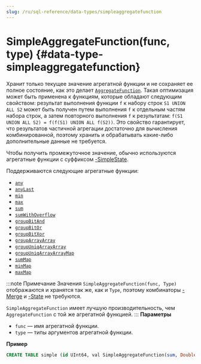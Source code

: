 ```yaml
---
slug: /ru/sql-reference/data-types/simpleaggregatefunction
---
```

# SimpleAggregateFunction(func, type) {#data-type-simpleaggregatefunction}

Хранит только текущее значение агрегатной функции и не сохраняет ее полное состояние, как это делает [`AggregateFunction`](../../sql-reference/data-types/aggregatefunction.md). Такая оптимизация может быть применена к функциям, которые обладают следующим свойством: результат выполнения функции `f` к набору строк `S1 UNION ALL S2` может быть получен путем выполнения `f` к отдельным частям набора строк,
а затем повторного выполнения `f` к результатам: `f(S1 UNION ALL S2) = f(f(S1) UNION ALL f(S2))`. Это свойство гарантирует, что результатов частичной агрегации достаточно для вычисления комбинированной, поэтому хранить и обрабатывать какие-либо дополнительные данные не требуется.

Чтобы получить промежуточное значение, обычно используются агрегатные функции с суффиксом [-SimpleState](/sql-reference/aggregate-functions/combinators#-simplestate).

Поддерживаются следующие агрегатные функции:

-   [`any`](/sql-reference/aggregate-functions/reference/any)
-   [`anyLast`](/sql-reference/aggregate-functions/reference/anylast)
-   [`min`](/sql-reference/aggregate-functions/reference/min)
-   [`max`](/sql-reference/aggregate-functions/reference/max)
-   [`sum`](/sql-reference/aggregate-functions/reference/sum)
-   [`sumWithOverflow`](/sql-reference/aggregate-functions/reference/sumwithoverflow)
-   [`groupBitAnd`](/sql-reference/aggregate-functions/reference/groupbitand)
-   [`groupBitOr`](/sql-reference/aggregate-functions/reference/groupbitor)
-   [`groupBitXor`](/sql-reference/aggregate-functions/reference/groupbitxor)
-   [`groupArrayArray`](/sql-reference/aggregate-functions/reference/grouparray)
-   [`groupUniqArrayArray`](../../sql-reference/aggregate-functions/reference/groupuniqarray.md)
-   [`groupUniqArrayArrayMap`](../../sql-reference/aggregate-functions/combinators#-map)
-   [`sumMap`](/sql-reference/aggregate-functions/reference/summap)
-   [`minMap`](/sql-reference/aggregate-functions/reference/minmap)
-   [`maxMap`](/sql-reference/aggregate-functions/reference/maxmap)

:::note Примечание
Значения `SimpleAggregateFunction(func, Type)` отображаются и хранятся так же, как и `Type`, поэтому комбинаторы [-Merge](../../sql-reference/aggregate-functions/combinators.md#aggregate_functions_combinators-merge) и [-State](/sql-reference/aggregate-functions/combinators#-state) не требуются.

`SimpleAggregateFunction` имеет лучшую производительность, чем `AggregateFunction` с той же агрегатной функцией.
:::
**Параметры**

-   `func` — имя агрегатной функции.
-   `type` — типы аргументов агрегатной функции.

**Пример**

``` sql
CREATE TABLE simple (id UInt64, val SimpleAggregateFunction(sum, Double)) ENGINE=AggregatingMergeTree ORDER BY id;
```
